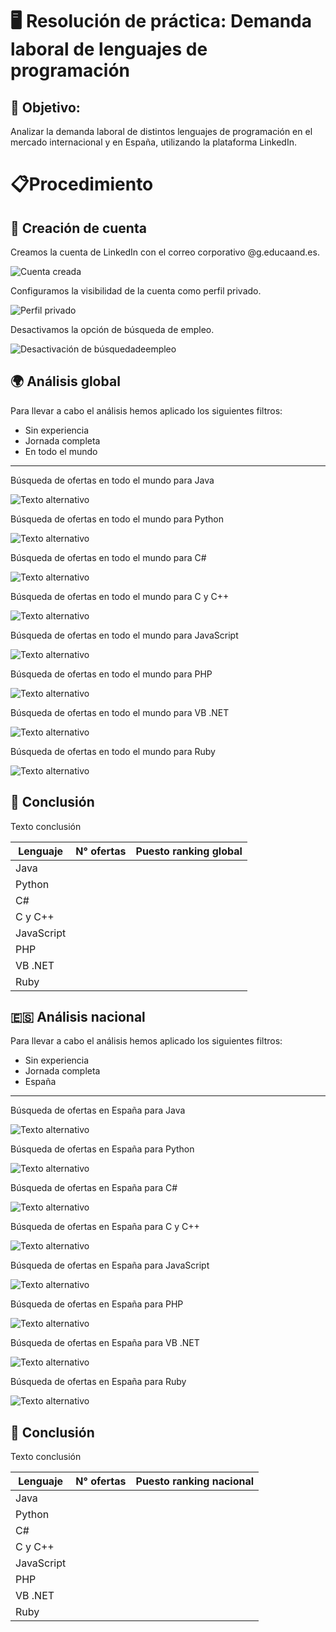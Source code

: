 # 🖥️ Resolución de práctica: Demanda laboral de lenguajes de programación  

## 🎯 Objetivo:  
  
Analizar la demanda laboral de distintos lenguajes de programación en el mercado internacional y en España, utilizando la plataforma LinkedIn.

# 📋​Procedimiento
## 👤 Creación de cuenta  
  Creamos la cuenta de LinkedIn con el correo corporativo @g.educaand.es.
  
  ![Cuenta creada](../img/Capture_0.png)

  Configuramos la visibilidad de la cuenta como perfil privado.
  
  ![Perfil privado](../img/Capture_1.png)

  Desactivamos la opción de búsqueda de empleo.
  
  ![Desactivación de búsquedadeempleo](../img/Capture_2.png)
  
## 🌍 Análisis global
  
  Para llevar a cabo el análisis hemos aplicado los siguientes filtros:  
  * Sin experiencia  
  * Jornada completa
  * En todo el mundo  
  
  ---
  Búsqueda de ofertas en todo el mundo para Java

  ![Texto alternativo](../img/java_world.png)
  
  Búsqueda de ofertas en todo el mundo para Python

  ![Texto alternativo](../img/python_world.png)
  
  Búsqueda de ofertas en todo el mundo para C#

  ![Texto alternativo](../img/Csharp_world.png)
  
  Búsqueda de ofertas en todo el mundo para C y C++

  ![Texto alternativo](../img/C_world.png)
  
  Búsqueda de ofertas en todo el mundo para JavaScript

  ![Texto alternativo](../img/javascript_world.png)
  
  Búsqueda de ofertas en todo el mundo para PHP

  ![Texto alternativo](../img/php_world.png)
  
  Búsqueda de ofertas en todo el mundo para VB .NET

  ![Texto alternativo](../img/vb_world.png)
  
  Búsqueda de ofertas en todo el mundo para Ruby

  ![Texto alternativo](../img/ruby_world.png)
  
## 🧠 Conclusión 

  Texto conclusión 

|Lenguaje|N° ofertas|Puesto ranking global|
|--------|----------|---------------------|
|Java| | |
|Python| | |
|C#| | |
|C y C++| | |
|JavaScript| | |
|PHP| | |
|VB .NET| | |
|Ruby| | |


## 🇪🇸 Análisis nacional

  
  Para llevar a cabo el análisis hemos aplicado los siguientes filtros:  
  * Sin experiencia 
  * Jornada completa 
  * España  
  
  ---

  Búsqueda de ofertas en España para Java

  ![Texto alternativo](../img/java_espana.png)
  
  Búsqueda de ofertas en España para Python

  ![Texto alternativo](../img/python_espana.png)
  
  Búsqueda de ofertas en España para C#

  ![Texto alternativo](../img/Csharp_espana.png)
  
  Búsqueda de ofertas en España para C y C++

  ![Texto alternativo](../img/C_espana.png)
  
  Búsqueda de ofertas en España para JavaScript

  ![Texto alternativo](../img/javascript_espana.png)
  
  Búsqueda de ofertas en España para PHP

  ![Texto alternativo](../img/php_espana.png)
  
  Búsqueda de ofertas en España para VB .NET

  ![Texto alternativo](../img/vb_espana.png)
  
  Búsqueda de ofertas en España para Ruby

  ![Texto alternativo](../img/ruby_espana.png)
  
## 🧠 Conclusión

  Texto conclusión 

|Lenguaje|N° ofertas|Puesto ranking nacional|
|--------|----------|---------------------|
|Java| | |
|Python| | |
|C#| | |
|C y C++| | |
|JavaScript| | |
|PHP| | |
|VB .NET| | |
|Ruby| | |
